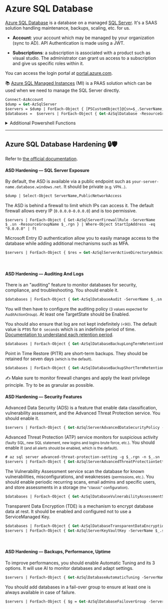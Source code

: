 # Azure SQL Database

<div class="row row-cols-lg-2"><div>

[Azure SQL Database](https://learn.microsoft.com/en-us/azure/azure-sql/database/doc-changes-updates-release-notes-whats-new?view=azuresql) is a database on a managed [SQL Server](/programming-languages/databases/relational/dbms/mssql.md). It's a SAAS solution handling maintenance, backups, scaling, etc. for us.

* **Account**: your account which may be managed by your organization (sync to AD). API Authentication is made using a JWT.

* **Subscriptions**: a subscription is associated with a product such as visual studio. The administrator can grant us access to a subscription and give us specific roles within it.

You can access the login portal at [portal.azure.com](https://portal.azure.com/).

📚 [Azure SQL Managed Instances](https://learn.microsoft.com/en-us/azure/azure-sql/managed-instance/sql-managed-instance-paas-overview?view=azuresql) (MI) is a PAAS solution which can be used when we need to manage the SQL Server directly. 
</div><div>

```ps
Connect-AzAccount
$dump = Get-AzSqlServer
$servers = $dump | ForEach-Object { [PSCustomObject]@{sn=$_.ServerName; rgn=$_.ResourceGroupName} }
$databases =  $servers | ForEach-Object { Get-AzSqlDatabase -ResourceGroupName $_.rgn -ServerName $_.sn | Where-Object DatabaseName -ne "master" } | ForEach-Object { [PSCustomObject]@{sn=$_.ServerName; rgn=$_.ResourceGroupName; db=$_.DatabaseName} }
```

<details class="details-n">
<summary>Additional Powershell Functions</summary>

```ps
function Get-AzSqlDatabaseAutomaticTuning {
    param (
        [string]$ResourceGroupName,
        [string]$ServerName
    )
    $token = [System.Runtime.InteropServices.Marshal]::PtrToStringBSTR([System.Runtime.InteropServices.Marshal]::SecureStringToBSTR($(Get-AzAccessToken -AsSecureString).Token))
    return (Invoke-RestMethod -Uri "https://management.azure.com/subscriptions/$((Get-AzContext).Subscription.Id)/resourceGroups/$ResourceGroupName/providers/Microsoft.Sql/servers/$ServerName/automaticTuning/current?api-version=2021-11-01" -Method Get -Headers @{Authorization = "Bearer $token"})
}
```
</details>
</div></div>

<hr class="sep-both">

## Azure SQL Database Hardening 🔒🛡️

Refer to [the official documentation](https://learn.microsoft.com/en-us/azure/azure-sql/database/security-overview?view=azuresql).

<div class="row row-cols-lg-2"><div>

#### ASD Hardening — SQL Server Exposure

By default, the ASD is available via a public endpoint such as `your-server-name.database.windows.net`. It should be private <small>(e.g. VPN...)</small>.

```ps
$dump | Select-Object ServerName,PublicNetworkAccess
```

The ASD is behind a firewall to limit which IPs can access it. The default firewall allows every IP (`0.0.0.0-0.0.0.0`) and is too permissive.

```
$servers | ForEach-Object { Get-AzSqlServerFirewallRule -ServerName $_.sn -ResourceGroupName $_.rgn } | Where-Object StartIpAddress -eq "0.0.0.0" | ft
```

Microsoft Entry ID authentication allow you to easily manage access to the database while adding additional mechanisms such as MFA.

```ps
$servers | ForEach-Object { $res = Get-AzSqlServerActiveDirectoryAdministrator -ServerName $_.sn -ResourceGroupName $_.rgn; [PSCustomObject]@{ServerName=$_.sn; EntraStatus=if ($res) { "Enabled" } else { "Disabled" } } }
```

<br>

#### ASD Hardening — Auditing And Logs

There is an "auditing" feature to monitor databases for security, compliance, and troubleshooting. You should enable it.

```ps
$databases | ForEach-Object { Get-AzSqlDatabaseAudit -ServerName $_.sn -ResourceGroupName $_.rgn -DatabaseName $_.db | Select-Object ServerName, AuditActionGroup, RetentionInDays }
```

You will then have to configure the auditing policy <small>(3 values expected for AuditActionGroup)</small>. At least one TargetState should be Enabled.

You should also ensure that log are not kept indefinitely <small>(<90)</small>. The default value is `PT0S` for `0 seconds` which is an indefinite period of time. [Documentation to understand each retention period](https://learn.microsoft.com/en-us/azure/azure-sql/database/long-term-backup-retention-configure?view=azuresql&tabs=portal).

```ps
$databases | ForEach-Object { Get-AzSqlDatabaseBackupLongTermRetentionPolicy -ServerName $_.sn -ResourceGroupName $_.rgn -DatabaseName $_.db | Select-Object ServerName, DatabaseName, WeeklyRetention, MonthlyRetention, YearlyRetention } | ft
```

Point in Time Restore (PITR) are short-term backups. They should be retained for seven days <small>(which is the default)</small>.

```ps
$databases | ForEach-Object { Get-AzSqlDatabaseBackupShortTermRetentionPolicy -ServerName $_.sn -ResourceGroupName $_.rgn -DatabaseName $_.db | Select-Object ServerName, DatabaseName, RetentionDays } | ft
```

✍️ Make sure to monitor firewall changes and apply the least privilege principle. Try to be as granular as possible.
</div><div>

#### ASD Hardening — Security Features

Advanced Data Security (ADS) is a feature that enable data classification, vulnerability assessment, and the Advanced Threat Protection service. You should enable it.

```ps
$servers | ForEach-Object { Get-AzSqlServerAdvancedDataSecurityPolicy -ServerName $_.sn -ResourceGroupName $_.rgn }
```

Advanced Threat Protection (ATP) service monitors for suspicious activity <small>(faulty SQL, new SQL statement, new logins and logins brute force, etc.)</small>. You should enable it <small>(and all alerts should be enabled, which is the default)</small>.

```ps
# az sql server advanced-threat-protection-setting -g $_.rgn -n $_.sn
$servers | ForEach-Object { Get-AzSqlServerAdvancedThreatProtectionSetting -ServerName $_.sn -ResourceGroupName $_.rgn }
```

The Vulnerability Assessment service scan the database for known vulnerabilities, misconfigurations, and weaknesses <small>(permissions, etc.)</small>. You should enable periodic recurring scans, email admins and specific users, and store assessments in a storage <small>(the "classic" configuration)</small>.

```ps
$databases | ForEach-Object { Get-AzSqlDatabaseVulnerabilityAssessmentSetting -ServerName $_.sn -ResourceGroupName $_.rgn -DatabaseName $_.db | Select-Object ServerName, DatabaseName, RecurringScansInterval, EmailAdmins, NotificationEmails, StorageAccountName } | ft
```

Transparent Data Encryption (TDE) is a mechanism to encrypt database data at rest. It should be enabled and configured not to use a ServiceManaged Key.

```ps
$databases | ForEach-Object { Get-AzSqlDatabaseTransparentDataEncryption -ServerName $_.sn -ResourceGroupName $_.rgn -DatabaseName $_.db | Select-Object ServerName, DatabaseName, @{Name='TdeStatus'; Expression={$_.State}}} | ft
$servers | ForEach-Object { Get-AzSqlServerKeyVaultKey -ServerName $_.sn -ResourceGroupName $_.rgn | Select-Object ServerName, Type } | ft
```

<br>

#### ASD Hardening — Backups, Performance, Uptime

To improve performances, you should enable Automatic Tuning and its 3 options. It will use AI to monitor databases and adapt settings.

```ps
$servers | ForEach-Object { Get-AzSqlDatabaseAutomaticTuning -ServerName $_.sn -ResourceGroupName $_.rgn | Add-Member -MemberType NoteProperty -Name "ServerName" -Value $_.sn -PassThru }
```

You should add databases in a fail-over group to ensure at least one is always available in case of failure.

```ps
$servers | ForEach-Object { $g = Get-AzSqlDatabaseFailoverGroup -ServerName $_.sn -ResourceGroupName $_.rgn; [PSCustomObject]@{ServerName=$_.sn; HasFailoverGroup = $g.Count -ne 0 } }
```
</div></div>